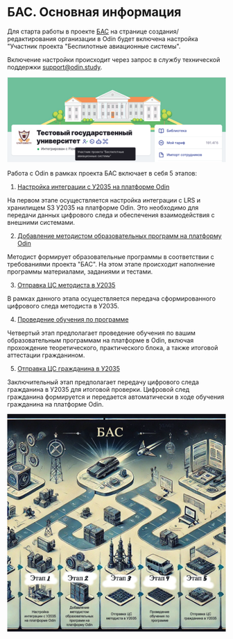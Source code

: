 # БАС. Основная информация

Для старта работы в проекте [БАС](https://bpla.2035.university/programs) на странице создания/редактирования организации в Odin будет включена настройка "Участник проекта "Беспилотные авиационные системы".

Включение настройки происходит через запрос в службу технической поддержки [support@odin.study](mailto:support@odin.study).

![](<.gitbook/assets/image (45).png>)

Работа с Odin в рамках проекта БАС включает в себя 5 этапов:

1. [Настройка интеграции с У2035 на платформе Odin ](integraciya-s-u2035/)

На первом этапе осуществляется настройка интеграции с LRS и хранилищем S3 У2035 на платформе Odin. Это необходимо для передачи данных цифрового следа и обеспечения взаимодействия с внешними системами.&#x20;

2. [Добавление методистом образовательных программ на платформу Odin](napolnenie-programmy/)&#x20;

Методист формирует образовательные программы в соответствии с требованиями проекта "БАС". На этом этапе происходит наполнение программы материалами, заданиями и тестами.

3. [Отправка ЦС методиста в У2035 ](otpravka-cs-metodista-v-u2035/)

В рамках данного этапа осуществляется передача сформированного цифрового следа методиста в У2035.&#x20;

4. [Проведение обучения по программе ](obuchenie.-dobavlenie-studentov/)

Четвертый этап предполагает проведение обучения по вашим образовательным программам на платформе в Odin, включая прохождение теоретического, практического блока, а также итоговой аттестации гражданином.&#x20;

5. [Отправка ЦС гражданина в У2035 ](otpravka-cs-grazhdanina-v-u2035.md)

Заключительный этап предполагает передачу цифрового следа гражданина в У2035 для итоговой проверки. Цифровой след гражданина формируется и передается автоматически в ходе обучения гражданина на платформе Odin.

![](<.gitbook/assets/image (46).png>)
